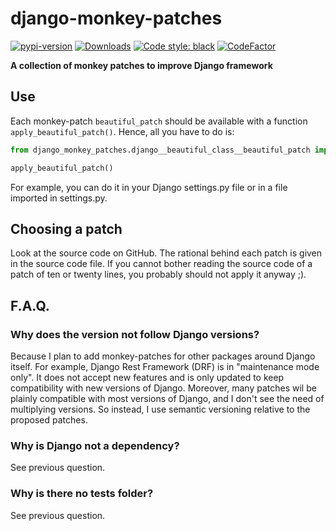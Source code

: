 # django-monkey-patches

[![pypi-version]][pypi]
[![Downloads](https://img.shields.io/pypi/dm/django-monkey-patches)](https://pypistats.org/packages/django-monkey-patches)
[![Code style: black](https://img.shields.io/badge/code%20style-black-000000.svg)](https://github.com/psf/black)
[![CodeFactor](https://www.codefactor.io/repository/github/llyaudet/django-monkey-patches/badge)](https://www.codefactor.io/repository/github/llyaudet/django-monkey-patches)

**A collection of monkey patches to improve Django framework**


## Use

Each monkey-patch `beautiful_patch` should be available with a function `apply_beautiful_patch()`.
Hence, all you have to do is:

```python
from django_monkey_patches.django__beautiful_class__beautiful_patch import apply_beautiful_patch

apply_beautiful_patch()
```

For example, you can do it in your Django settings.py file or in a file imported in settings.py.


## Choosing a patch

Look at the source code on GitHub.
The rational behind each patch is given in the source code file.
If you cannot bother reading the source code of a patch of ten or twenty lines,
you probably should not apply it anyway ;).


## F.A.Q.

### Why does the version not follow Django versions?

Because I plan to add monkey-patches for other packages around Django itself.
For example, Django Rest Framework (DRF) is in "maintenance mode only".
It does not accept new features and is only updated to keep compatibility with new versions of Django.
Moreover, many patches wil be plainly compatible with most versions of Django,
and I don't see the need of multiplying versions.
So instead, I use semantic versioning relative to the proposed patches.

### Why is Django not a dependency?

See previous question.

### Why is there no tests folder?

See previous question.

[pypi-version]: https://img.shields.io/pypi/v/django-monkey-patches.svg
[pypi]: https://pypi.org/project/django-monkey-patches/
